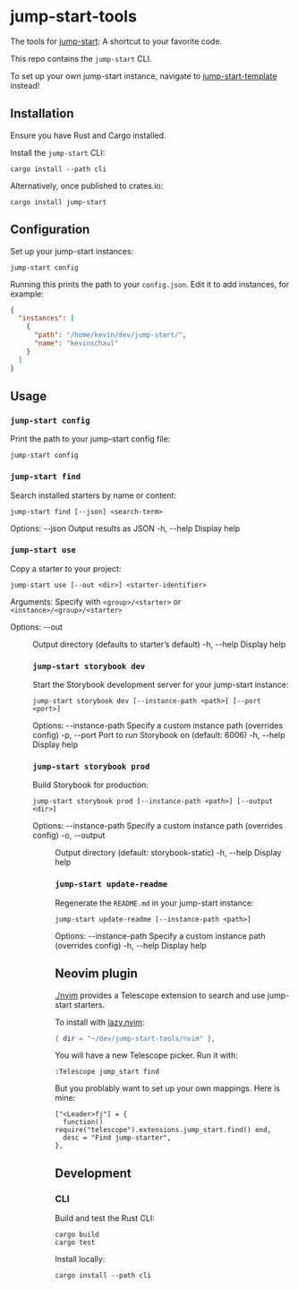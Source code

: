 # jump-start-tools

The tools for
[jump-start](https://github.com/kevinschaul/jump-start-template):
A shortcut to your favorite code.

This repo contains the `jump-start` CLI.

To set up your own jump-start instance, navigate to
[jump-start-template](https://github.com/kevinschaul/jump-start-template)
instead!

## Installation

Ensure you have Rust and Cargo installed.

Install the `jump-start` CLI:

```
cargo install --path cli
```

Alternatively, once published to crates.io:

```
cargo install jump-start
```

## Configuration

Set up your jump-start instances:

```
jump-start config
```

Running this prints the path to your `config.json`. Edit it to add instances, for example:

```json
{
  "instances": [
    {
      "path": "/home/kevin/dev/jump-start/",
      "name": "kevinschaul"
    }
  ]
}
```

## Usage

### `jump-start config`

Print the path to your jump-start config file:

```
jump-start config
```

### `jump-start find`

Search installed starters by name or content:

```
jump-start find [--json] <search-term>
```

Options:
  --json         Output results as JSON
  -h, --help     Display help

### `jump-start use`

Copy a starter to your project:

```
jump-start use [--out <dir>] <starter-identifier>
```

Arguments:
  <starter-identifier>  Specify with `<group>/<starter>` or `<instance>/<group>/<starter>`

Options:
  --out <dir>     Output directory (defaults to starter’s default)
  -h, --help      Display help

### `jump-start storybook dev`

Start the Storybook development server for your jump-start instance:

```
jump-start storybook dev [--instance-path <path>] [--port <port>]
```

Options:
  --instance-path <path>   Specify a custom instance path (overrides config)
  -p, --port <port>        Port to run Storybook on (default: 6006)
  -h, --help               Display help

### `jump-start storybook prod`

Build Storybook for production:

```
jump-start storybook prod [--instance-path <path>] [--output <dir>]
```

Options:
  --instance-path <path>   Specify a custom instance path (overrides config)
  -o, --output <dir>       Output directory (default: storybook-static)
  -h, --help               Display help

### `jump-start update-readme`

Regenerate the `README.md` in your jump-start instance:

```
jump-start update-readme [--instance-path <path>]
```

Options:
  --instance-path <path>   Specify a custom instance path (overrides config)
  -h, --help               Display help

## Neovim plugin

[./nvim](./nvim) provides a Telescope extension to search and use jump-start starters.

To install with [lazy.nvim](https://lazy.folke.io/):

```lua
{ dir = "~/dev/jump-start-tools/nvim" },
```

You will have a new Telescope picker. Run it with:

```
:Telescope jump_start find
```

But you problably want to set up your own mappings. Here is mine:

```
["<Leader>fj"] = {
  function() require("telescope").extensions.jump_start.find() end,
  desc = "Find jump-starter",
},
```

## Development

### CLI

Build and test the Rust CLI:

```
cargo build
cargo test
```

Install locally:

```
cargo install --path cli
```

